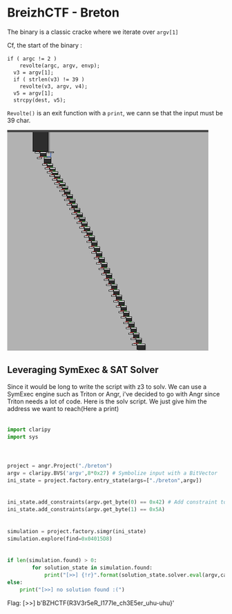 # BreizhCTF - Breton 


The binary is a classic cracke where we iterate over `argv[1]`

Cf, the start of the binary : 
```
if ( argc != 2 )
    revolte(argc, argv, envp);
  v3 = argv[1];
  if ( strlen(v3) != 39 )
    revolte(v3, argv, v4);
  v5 = argv[1];
  strcpy(dest, v5);

```

`Revolte()` is an exit function with a `print`, we cann se that the input must be 39 char.

![](Screenshot_20230319_184125.png)

## Leveraging SymExec & SAT Solver

Since it would be long to write the script with z3 to solv. We can use a SymExec engine such as Triton or Angr, i've decided to go with Angr since Triton needs a lot of code. Here is the solv script. We just give him the address we want to reach(Here a print)


```python

import claripy
import sys



project = angr.Project("./breton")
argv = claripy.BVS('argv',8*0x27) # Symbolize input with a BitVector 
ini_state = project.factory.entry_state(args=["./breton",argv])


ini_state.add_constraints(argv.get_byte(0) == 0x42) # Add constraint to the model 
ini_state.add_constraints(argv.get_byte(1) == 0x5A)


simulation = project.factory.simgr(ini_state)
simulation.explore(find=0x04015D8)


if len(simulation.found) > 0:
        for solution_state in simulation.found:
            print("[>>] {!r}".format(solution_state.solver.eval(argv,cast_to=bytes)))
else:
    print("[>>] no solution found :(")
```





Flag: [>>] b'BZHCTF{R3V3r5eR_l177le_ch3E5er_uhu-uhu}'

